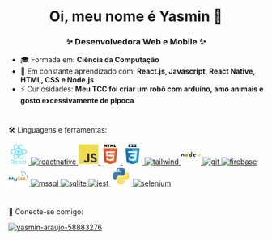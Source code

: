 <h1 align="center">Oi, meu nome é Yasmin 👋</h1>
<h3 align="center">
    ✨ Desenvolvedora Web e Mobile ✨
</h3>

- 🎓 Formada em: **Ciência da Computação**
- 🌱 Em constante aprendizado com: **React.js, Javascript, React Native, HTML, CSS e Node.js**
- ⚡ Curiosidades: **Meu TCC foi criar um robô com arduíno, amo animais e gosto excessivamente de pipoca**

#
🛠️ Linguagens e ferramentas:
<p align="left"> 
    <a href="https://reactjs.org/" target="_blank" rel="noreferrer">
        <img src="https://raw.githubusercontent.com/devicons/devicon/master/icons/react/react-original-wordmark.svg"
            alt="react" width="40" height="40" /> 
    </a> 
    <a href="https://reactnative.dev/" target="_blank"
        rel="noreferrer"> 
        <img src="https://reactnative.dev/img/header_logo.svg" alt="reactnative" width="40"
            height="40" /> 
    </a> 
    <a href="https://developer.mozilla.org/en-US/docs/Web/JavaScript"
        target="_blank" rel="noreferrer"> 
        <img
            src="https://raw.githubusercontent.com/devicons/devicon/master/icons/javascript/javascript-original.svg"
            alt="javascript" width="40" height="40" /> 
    </a>
    <a
        href="https://www.w3.org/html/" target="_blank" rel="noreferrer"> 
        <img
            src="https://raw.githubusercontent.com/devicons/devicon/master/icons/html5/html5-original-wordmark.svg"
            alt="html5" width="40" height="40" /> 
    </a> 
    <a href="https://www.w3schools.com/css/" target="_blank" rel="noreferrer">
        <img alt="css3" width="40" height="40"
            src="https://raw.githubusercontent.com/devicons/devicon/master/icons/css3/css3-original-wordmark.svg"
        /> 
    </a> 
    <a href="https://tailwindcss.com/" target="_blank" rel="noreferrer"> 
        <img
            src="https://www.vectorlogo.zone/logos/tailwindcss/tailwindcss-icon.svg" alt="tailwind" width="40"
            height="40" /> 
    </a>
    <a
        href="https://nodejs.org" target="_blank" rel="noreferrer"> 
        <img
            src="https://raw.githubusercontent.com/devicons/devicon/master/icons/nodejs/nodejs-original-wordmark.svg"
            alt="nodejs" width="40" height="40" /> 
    </a>
    <a href="https://git-scm.com/" target="_blank" rel="noreferrer"> 
        <img
            src="https://www.vectorlogo.zone/logos/git-scm/git-scm-icon.svg" alt="git" width="40" height="40" /> 
    </a>
    <a href="https://firebase.google.com/" target="_blank" rel="noreferrer"> 
        <img
            src="https://www.vectorlogo.zone/logos/firebase/firebase-icon.svg" alt="firebase" width="40" height="40" />
    </a>
    <a href="https://www.mysql.com/" target="_blank"
        rel="noreferrer"> 
        <img
            src="https://raw.githubusercontent.com/devicons/devicon/master/icons/mysql/mysql-original-wordmark.svg"
            alt="mysql" width="40" height="40" /> 
    </a>
    <a href="https://www.microsoft.com/en-us/sql-server"
        target="_blank" rel="noreferrer"> 
        <img src="https://www.svgrepo.com/show/303229/microsoft-sql-server-logo.svg"
            alt="mssql" width="40" height="40" /> 
    </a>
    <a href="https://www.sqlite.org/" target="_blank"
        rel="noreferrer"> 
        <img src="https://www.vectorlogo.zone/logos/sqlite/sqlite-icon.svg" alt="sqlite" width="40"
            height="40" /> 
    </a> 
    <a href="https://jestjs.io" target="_blank"
        rel="noreferrer"> 
        <img src="https://www.vectorlogo.zone/logos/jestjsio/jestjsio-icon.svg" alt="jest" width="40"
            height="40" /> 
    </a> 
    <a href="https://www.python.org" target="_blank" rel="noreferrer"> 
        <img
            src="https://raw.githubusercontent.com/devicons/devicon/master/icons/python/python-original.svg"
            alt="python" width="40" height="40" /> 
    </a> 
    <a href="https://www.selenium.dev" target="_blank" rel="noreferrer"> 
        <img
            src="https://raw.githubusercontent.com/detain/svg-logos/780f25886640cef088af994181646db2f6b1a3f8/svg/selenium-logo.svg"
            alt="selenium" width="40" height="40" /> 
    </a>
</p>

#
🤝 Conecte-se comigo:
<p>
  <a href="https://linkedin.com/in/yasmin-araujo-58883276" target="blank">
        <img alt="yasmin-araujo-58883276" height="20" width="40"
            src="https://raw.githubusercontent.com/rahuldkjain/github-profile-readme-generator/master/src/images/icons/Social/linked-in-alt.svg"
        />
    </a>
</p>
